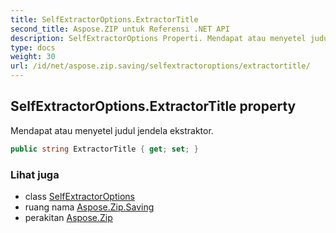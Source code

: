 ```yaml
---
title: SelfExtractorOptions.ExtractorTitle
second_title: Aspose.ZIP untuk Referensi .NET API
description: SelfExtractorOptions Properti. Mendapat atau menyetel judul jendela ekstraktor.
type: docs
weight: 30
url: /id/net/aspose.zip.saving/selfextractoroptions/extractortitle/
---
```

## SelfExtractorOptions.ExtractorTitle property

Mendapat atau menyetel judul jendela ekstraktor.

```csharp
public string ExtractorTitle { get; set; }
```

### Lihat juga

* class [SelfExtractorOptions](../)
* ruang nama [Aspose.Zip.Saving](../../selfextractoroptions/)
* perakitan [Aspose.Zip](../../../)


